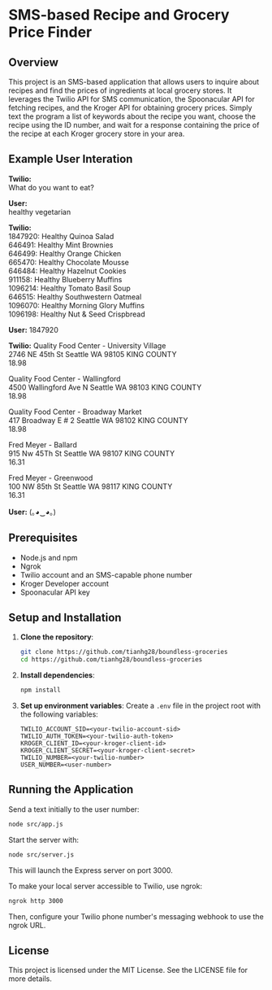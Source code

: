 
# SMS-based Recipe and Grocery Price Finder

## Overview
This project is an SMS-based application that allows users to inquire about recipes and find the prices of ingredients at local grocery stores. It leverages the Twilio API for SMS communication, the Spoonacular API for fetching recipes, and the Kroger API for obtaining grocery prices. Simply text the program a list of keywords about the recipe you want, choose the recipe using the ID number, and wait for a response containing the price of the recipe at each Kroger grocery store in your area.

## Example User Interation

**Twilio:**  
What do you want to eat?  

**User:**  
healthy vegetarian  

**Twilio:**  
1847920: Healthy Quinoa Salad  
646491: Healthy Mint Brownies  
646499: Healthy Orange Chicken  
665470: Healthy Chocolate Mousse  
646484: Healthy Hazelnut Cookies  
911158: Healthy Blueberry Muffins  
1096214: Healthy Tomato Basil Soup  
646515: Healthy Southwestern Oatmeal  
1096070: Healthy Morning Glory Muffins  
1096198: Healthy Nut & Seed Crispbread 

**User:**
1847920

**Twilio:**
Quality Food Center - University Village  
2746 NE 45th St Seattle WA 98105 KING COUNTY  
18.98  

Quality Food Center - Wallingford  
4500 Wallingford Ave N Seattle WA 98103 KING COUNTY  
18.98  

Quality Food Center - Broadway Market  
417 Broadway E # 2 Seattle WA 98102 KING COUNTY  
18.98  

Fred Meyer - Ballard  
915 Nw 45Th St Seattle WA 98107 KING COUNTY  
16.31  

Fred Meyer - Greenwood  
100 NW 85th St Seattle WA 98117 KING COUNTY  
16.31  

**User:**
 (｡◕‿◕｡)

## Prerequisites
- Node.js and npm
- Ngrok
- Twilio account and an SMS-capable phone number
- Kroger Developer account
- Spoonacular API key

## Setup and Installation

1. **Clone the repository**:
    ```bash
    git clone https://github.com/tianhg28/boundless-groceries
    cd https://github.com/tianhg28/boundless-groceries
    ```

2. **Install dependencies**:
    ```bash
    npm install
    ```

3. **Set up environment variables**:
    Create a `.env` file in the project root with the following variables:
    ```
    TWILIO_ACCOUNT_SID=<your-twilio-account-sid>
    TWILIO_AUTH_TOKEN=<your-twilio-auth-token>
    KROGER_CLIENT_ID=<your-kroger-client-id>
    KROGER_CLIENT_SECRET=<your-kroger-client-secret>
    TWILIO_NUMBER=<your-twilio-number>
    USER_NUMBER=<user-number>
    ```

## Running the Application

Send a text initially to the user number:
```bash
node src/app.js
```

Start the server with:
```bash
node src/server.js
```
This will launch the Express server on port 3000.

To make your local server accessible to Twilio, use ngrok:
```bash
ngrok http 3000
```
Then, configure your Twilio phone number's messaging webhook to use the ngrok URL.

## License

This project is licensed under the MIT License. See the LICENSE file for more details.
